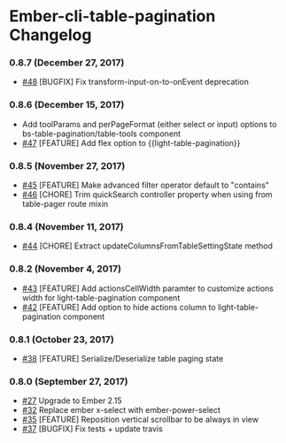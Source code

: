 # Ember-cli-table-pagination Changelog

### 0.8.7 (December 27, 2017)
- [#48](https://github.com/gte451f/ember-cli-table-pagination/pull/48) [BUGFIX] Fix transform-input-on-to-onEvent deprecation

### 0.8.6 (December 15, 2017)
- Add toolParams and perPageFormat (either select or input) options to bs-table-pagination/table-tools component
- [#47](https://github.com/gte451f/ember-cli-table-pagination/pull/47) [FEATURE] Add flex option to {{light-table-pagination}}

### 0.8.5 (November 27, 2017)
- [#45](https://github.com/gte451f/ember-cli-table-pagination/pull/45) [FEATURE] Make advanced filter operator default to "contains"
- [#46](https://github.com/gte451f/ember-cli-table-pagination/pull/46) [CHORE] Trim quickSearch controller property when using from table-pager route mixin

### 0.8.4 (November 11, 2017)
- [#44](https://github.com/gte451f/ember-cli-table-pagination/pull/44) [CHORE] Extract updateColumnsFromTableSettingState method

### 0.8.2 (November 4, 2017)
- [#43](https://github.com/gte451f/ember-cli-table-pagination/pull/43) [FEATURE] Add actionsCellWidth paramter to customize actions width for light-table-pagination component
- [#42](https://github.com/gte451f/ember-cli-table-pagination/pull/42) [FEATURE] Add option to hide actions column to light-table-pagination component

### 0.8.1 (October 23, 2017)
- [#38](https://github.com/gte451f/ember-cli-table-pagination/pull/38) [FEATURE] Serialize/Deserialize table paging state

### 0.8.0 (September 27, 2017)
- [#27](https://github.com/gte451f/ember-cli-table-pagination/pull/27) Upgrade to Ember 2.15
- [#32](https://github.com/gte451f/ember-cli-table-pagination/pull/32) Replace ember x-select with ember-power-select
- [#35](https://github.com/gte451f/ember-cli-table-pagination/pull/35) [FEATURE] Reposition vertical scrollbar to be always in view
- [#37](https://github.com/gte451f/ember-cli-table-pagination/pull/37) [BUGFIX] Fix tests + update travis